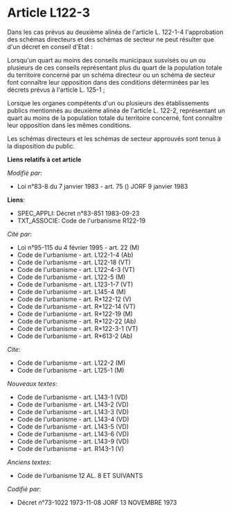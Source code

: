 # Article L122-3

Dans les cas prévus au deuxième alinéa de l'article L. 122-1-4 l'approbation des schémas directeurs et des schémas de secteur
ne peut résulter que d'un décret en conseil d'Etat :

Lorsqu'un quart au moins des conseils municipaux susvisés ou un ou plusieurs de ces conseils représentant plus du quart de la
population totale du territoire concerné par un schéma directeur ou un schéma de secteur font connaître leur opposition dans
des conditions déterminées par les décrets prévus à l'article L. 125-1 ;

Lorsque les organes compétents d'un ou plusieurs des établissements publics mentionnés au deuxième alinéa de l'article L.
122-2, représentant un quart au moins de la population totale du territoire concerné, font connaître leur opposition dans les
mêmes conditions.

Les schémas directeurs et les schémas de secteur approuvés sont tenus à la disposition du public.

**Liens relatifs à cet article**

_Modifié par_:

  - Loi n°83-8 du 7 janvier 1983 - art. 75 () JORF 9 janvier 1983

**Liens**:

  - SPEC_APPLI: Décret n°83-851 1983-09-23
  - TXT_ASSOCIE: Code de l'urbanisme R122-19

_Cité par_:

  - Loi n°95-115 du 4 février 1995 - art. 22 (M)
  - Code de l'urbanisme - art. L122-1-4 (Ab)
  - Code de l'urbanisme - art. L122-18 (VT)
  - Code de l'urbanisme - art. L122-4-3 (VT)
  - Code de l'urbanisme - art. L122-5 (M)
  - Code de l'urbanisme - art. L123-1-7 (VT)
  - Code de l'urbanisme - art. L145-4 (M)
  - Code de l'urbanisme - art. R*122-12 (V)
  - Code de l'urbanisme - art. R*122-14 (VT)
  - Code de l'urbanisme - art. R*122-19 (M)
  - Code de l'urbanisme - art. R*122-22 (Ab)
  - Code de l'urbanisme - art. R*122-3-1 (VT)
  - Code de l'urbanisme - art. R*613-2 (Ab)

_Cite_:

  - Code de l'urbanisme - art. L122-2 (M)
  - Code de l'urbanisme - art. L125-1 (M)

_Nouveaux textes_:

  - Code de l'urbanisme - art. L143-1 (VD)
  - Code de l'urbanisme - art. L143-2 (VD)
  - Code de l'urbanisme - art. L143-3 (VD)
  - Code de l'urbanisme - art. L143-4 (VD)
  - Code de l'urbanisme - art. L143-5 (VD)
  - Code de l'urbanisme - art. L143-6 (VD)
  - Code de l'urbanisme - art. L143-9 (VD)
  - Code de l'urbanisme - art. R143-1 (V)

_Anciens textes_:

  - Code de l'urbanisme 12 AL. 8 ET SUIVANTS

_Codifié par_:

  - Décret n°73-1022 1973-11-08 JORF 13 NOVEMBRE 1973

